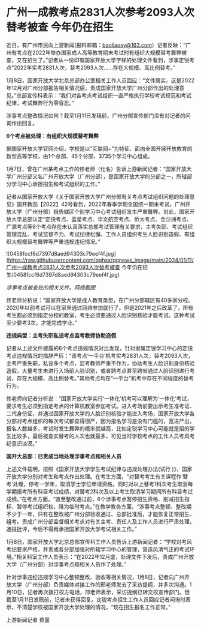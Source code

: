 # 广州一成教考点2831人次参考2093人次替考被查 今年仍在招生

近日，有广州市民向上游新闻(报料邮箱：baoliaosy@163.com）记者反映：“广州有考点在2022年举办国家成人高等教育期末考试时有组织大规模替考舞弊被查，又在招生了。”记者从一份印有国家开放大学字样的处理文件看到，涉事定锐考点“2022年实考2831人次，替考2093人次……存在大规模、高比例替考。”

1月8日，国家开放大学北京总部办公室相关工作人员回应：“文件属实，这是2022年12月对广州分部报告相关情况后，责成国家开放大学广州分部作出的处理意见。”总部宣传科表示：“我们对各考点考试组织一直严格执行学校考试规范和考试纪律，考试舞弊行为零容忍。”

涉事考点整改情况如何？截至1月11日发稿前，广州分部宣传部门没有对记者的问询作出回复。

**6个考点被处理：有组织大规模替考舞弊**

据国家开放大学官网介绍，学校是以“互联网+”为特征、面向全国开展开放教育的新型高等学校，由1个总部、45个分部、3735个学习中心组成。

1月7日，曾在广州某考点工作的佟老师（化名）告诉上游新闻记者：“国家开放大学广州分部又名广州开放大学（广州分部），是国家开放大学的分部之一，所辖部分学习中心承担招生和考试组织的工作。”

记者从国家开放大学《关于国家开放大学广州分部有关考点考试组织问题的处理意见》国开教函【2022】42号看到，2022年春季学期全国统一期末考试，广州开放大学（广州分部）报告辖区个别学习中心考试组织发生严重舞弊。对此，国家开放大学总部认定“定锐考点、蓝星考点、华文航空考点、侨大考点、金沙洲考点、广源考点等6个考点存在未认真落实总部考试管理有关要求，主考失职、考试组织管理混乱、考试监督不力、考试纪律松懈、工作人员组织考生人脸识别造假、有组织大规模替考舞弊等严重违规违纪情况。”

![0458fccf6d7397d8aed94303c79eef4f.jpg](https://raw.githubusercontent.com/qqhsx/qqnews_image/main/2024/01/11/广州一成教考点2831人次参考2093人次替考被查 今年仍在招生/0458fccf6d7397d8aed94303c79eef4f.jpg)

_涉事考点被查处的相关文件。网络截图_

佟老师分析说：“国家开放大学是成人教育类型，在广州分部辖区有40多家分校。2020年以前考试可以在家里通过网络参加就行了。但是2021年之后改革了，所有考生都必须到指定分校的教室，考生必须要通过人脸识别核验才能考试。这种考试至少要考3次，才能完成学业。”

**违规典型：主考失职私设考点监考教师协助造假**

记者从上述文件披露的6个考点违规情况对比发现，针对隶属定锐学习中心的定锐考点违规情况的措辞严厉：“该考点‘一平台’机考实考2831人次，替考2093人次，主考严重失职，私设多个考点，监考教师严重不作为，协助考生人脸识别身份核验造假，大量考生未进行入场前人脸识别，或者跨考点甚至跨省通过人脸识别进行考试，存在大规模、高比例替考。”其他考点均在“一平台”机考中存在不同程度的替考行为。

佟老师向记者分析说：“国家开放大学实行‘一体化’机考可以理解为‘一体化’考试，要求考生必须到指定考点的计算机教室参加考试。进入考场前要出示考生准考证、二代身份证，并通过国家开放大学的人脸识别核验才能进入考场，国家开放大学各分部对考点组织的每次考试都查得很严，因为报名学习是没有门槛的，宽进严出，报名人数越多，考试时发生舞弊的概率就越高，比如定锐学习中心可能就是招的学生比较多，最后被查实替考的人次也就最多，可见当时学校考点的工作人员考风考纪意识淡漠。”

**国开大总部：已责成当地处理涉事考点和相关人员**

上述文件载明，按照《国家开放大学学生考试纪律与违规处理办法(试行
)》，国家开放大学分别对考生和考点作出处理。在考生方面，“对替考考生有关课程作‘替考’处理，停考一学年，取消学士学位申请资格。同时对以上替考1科次考生取消每学期报考所有科目考试成绩，对替考2科次及以上考生取消学习期间所有科目考试成绩。”在考点方面，“直至整改通过前，6个涉事考点暂停招生资格、削减招生指标、暂停考试组织权，降为临时考点。”在教学教务方面，“涉事考点整顿、整改期不少于一年，只有在整改被广州分部验收通过、总部批准后，才能恢复正常招生、组考。责成广州分部监督相关考点对有关主考、责任人及工作人员进行严肃处理，通报批评，今后不得再承担国家开放大学考试相关工作。”

1月8日，国家开放大学北京总部宣传科工作人员告诉上游新闻记者：“学校对考风考纪要求严格，并责成各分部加强对所辖学习中心的管理，营造风清气正的考试环境。”相关科室工作人员表示：“在2022年12月底，处理文件下发后，责成广州开放大学（广州分部）对涉事考点和相关人员作了处理。”

针对涉事违纪违规学习中心整顿整改、验收等相关情况，1月8日，记者向广州开放大学（广州分部）负责媒体对接工作的邢老师发去了采访提纲，并多次沟通。1月10日，记者再次拨打校方电话，邢老师表示，采访提纲已转交校宣传部门。但截至1月11日发稿前，记者未获得回复。定锐考点招生工作人员回应记者问询时表示，不清楚学校被国家开放大学处理的情况，“现在招生报名工作正常。”

上游新闻记者 费墨

